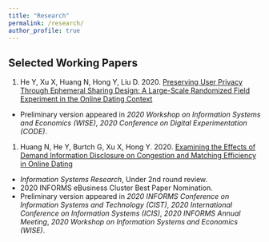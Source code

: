 ```yaml
---
title: "Research"
permalink: /research/
author_profile: true
---
```


## Selected Working Papers
1. He Y, Xu X, Huang N, Hong Y, Liu D. 2020. [Preserving User Privacy Through Ephemeral Sharing Design: A Large-Scale Randomized Field Experiment in the Online Dating Context](https://papers.ssrn.com/sol3/papers.cfm?abstract_id=3740782)
- Preliminary version appeared in *2020 Workshop on Information Systems and Economics (WISE)*, *2020 Conference on Digital Experimentation (CODE)*.

1. Huang N, He Y, Burtch G, Xu X, Hong Y. 2020. [Examining the Effects of Demand Information Disclosure on Congestion and Matching Efficiency in Online Dating](https://papers.ssrn.com/sol3/papers.cfm?abstract_id=3514033)
- *Information Systems Research*, Under 2nd round review.
- 2020 INFORMS eBusiness Cluster Best Paper Nomination.
- Preliminary version appeared in *2020 INFORMS Conference on Information Systems and Technology (CIST)*, *2020 International Conference on Information Systems (ICIS)*, *2020 INFORMS Annual Meeting*, *2020 Workshop on Information Systems and Economics (WISE)*.

